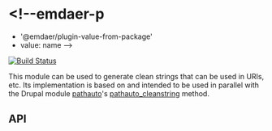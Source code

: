 # <!--emdaer-p
  - '@emdaer/plugin-value-from-package'
  - value: name
-->

[![Build Status](https://travis-ci.org/elliotttf/cleanstring.svg?branch=master)](https://travis-ci.org/elliotttf/cleanstring)
<!--emdaer-p
  - '@emdaer/plugin-shields'
  - shields:
      - alt: 'Documented with emdaer'
        image: 'badge/📓-documented%20with%20emdaer-F06632.svg'
        link: 'https://github.com/emdaer/emdaer'
        style: 'flat-square'
-->

This module can be used to generate clean strings that can be used in URIs, etc.
Its implementation is based on and intended to be used in parallel with the
Drupal module [pathauto](https://www.drupal.org/project/pathauto)'s [pathauto_cleanstring](http://api.drupalhelp.net/api/pathauto/pathauto.inc/function/pathauto_cleanstring/7) method.

## API

<!--emdaer-p
  - '@emdaer/plugin-documentation'
  - sources:
    - ./src/index.js
-->

